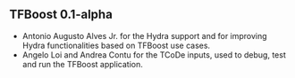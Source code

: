## TFBoost 0.1-alpha

* Antonio Augusto Alves Jr. for the Hydra support and for improving Hydra functionalities based on TFBoost use cases.
* Angelo Loi and Andrea Contu for the TCoDe inputs, used to debug, test and run the TFBoost application.
